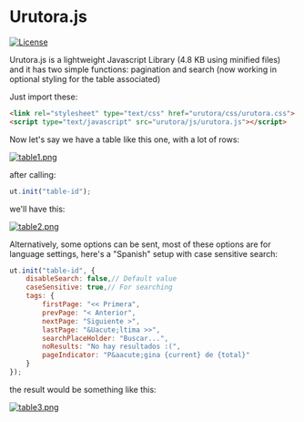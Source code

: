 # Urutora.js

[![License](http://img.shields.io/:license-MIT-blue.svg)](http://doge.mit-license.org)

Urutora.js is a lightweight Javascript Library (4.8 KB using minified files) and it has two simple functions: pagination and search (now working in optional styling for the table associated)

Just import these:

```html
<link rel="stylesheet" type="text/css" href="urutora/css/urutora.css">
<script type="text/javascript" src="urutora/js/urutora.js"></script>
```

Now let's say we have a table like this one, with a lot of rows:

[![table1.png](https://s13.postimg.org/m7qu7hg5z/table1.png)](https://postimg.org/image/cn77klqtv/)

after calling:

```javascript
ut.init("table-id");
```

we'll have this:

[![table2.png](https://s11.postimg.org/npu5vmvfn/table2.png)](https://postimg.org/image/r9g3lfy5b/)

Alternatively, some options can be sent, most of these options are for language settings, here's a "Spanish" setup with case sensitive search:

```javascript
ut.init("table-id", {
    disableSearch: false,// Default value
    caseSensitive: true,// For searching
    tags: {
        firstPage: "<< Primera",
        prevPage: "< Anterior",
        nextPage: "Siguiente >",
        lastPage: "&Uacute;ltima >>",
        searchPlaceHolder: "Buscar...",
        noResults: "No hay resultados :(",
        pageIndicator: "P&aacute;gina {current} de {total}"
    }
});
```

the result would be something like this:

[![table3.png](https://s12.postimg.org/pxjftr9zx/table3.png)](https://postimg.org/image/yfsvy3gih/)
